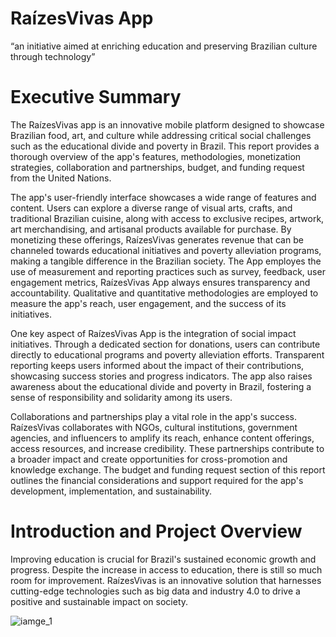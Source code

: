 # RaízesVivas App 
“an initiative aimed at enriching education and preserving Brazilian culture through technology”

# Executive Summary
The RaízesVivas app is an innovative mobile platform designed to showcase Brazilian food, art, and culture while addressing critical social challenges such as the educational divide and poverty in Brazil. This report provides a thorough overview of the app's features, methodologies, monetization strategies, collaboration and partnerships, budget, and funding request from the United Nations.

The app's user-friendly interface showcases a wide range of features and content. Users can explore a diverse range of visual arts, crafts, and traditional Brazilian cuisine, along with access to exclusive recipes, artwork, art merchandising, and artisanal products available for purchase. By monetizing these offerings, RaízesVivas generates revenue that can be channeled towards educational initiatives and poverty alleviation programs, making a tangible difference in the Brazilian society. The App employes the use of measurement and reporting practices such as survey, feedback, user engagement metrics, RaízesVivas App always ensures transparency and accountability. Qualitative and quantitative methodologies are employed to measure the app's reach, user engagement, and the success of its initiatives. 

One key aspect of RaízesVivas App is the integration of social impact initiatives. Through a dedicated section for donations, users can contribute directly to educational programs and poverty alleviation efforts. Transparent reporting keeps users informed about the impact of their contributions, showcasing success stories and progress indicators. The app also raises awareness about the educational divide and poverty in Brazil, fostering a sense of responsibility and solidarity among its users.

Collaborations and partnerships play a vital role in the app's success. RaízesVivas collaborates with NGOs, cultural institutions, government agencies, and influencers to amplify its reach, enhance content offerings, access resources, and increase credibility. These partnerships contribute to a broader impact and create opportunities for cross-promotion and knowledge exchange. The budget and funding request section of this report outlines the financial considerations and support required for the app's development, implementation, and sustainability. 


# Introduction and Project Overview
Improving education is crucial for Brazil's sustained economic growth and progress. Despite the increase in access to education, there is still so much room for improvement. 
RaízesVivas is an innovative solution that harnesses cutting-edge technologies such as big data and industry 4.0 to drive a positive and sustainable impact on society.

![iamge_1](./Ra-zesVivas/Picture1.jpg)
